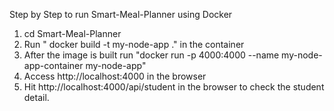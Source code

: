 Step by Step to run Smart-Meal-Planner using Docker
1. cd Smart-Meal-Planner
2. Run " docker build -t my-node-app ." in the container
3. After the image is built run "docker run -p 4000:4000 --name my-node-app-container my-node-app"
4. Access http://localhost:4000 in the browser
5. Hit http://localhost:4000/api/student in the browser to check the student detail.
